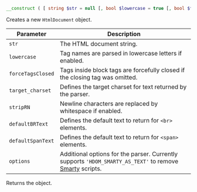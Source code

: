 ```php
__construct ( [ string $str = null [, bool $lowercase = true [, bool $forceTagsClosed = true [, string $target_charset = DEFAULT_TARGET_CHARSET [, bool $stripRN = true [, string $defaultBRText = DEFAULT_BR_TEXT [, string $defaultSpanText = DEFAULT_SPAN_TEXT [, int $options = 0 ]]]]]]]]) : object
```

Creates a new `HtmlDocument` object.

| Parameter         | Description
| ---------         | -----------
| `str`             | The HTML document string.
| `lowercase`       | Tag names are parsed in lowercase letters if enabled.
| `forceTagsClosed` | Tags inside block tags are forcefully closed if the closing tag was omitted.
| `target_charset`  | Defines the target charset for text returned by the parser.
| `stripRN`         | Newline characters are replaced by whitespace if enabled.
| `defaultBRText`   | Defines the default text to return for `<br>` elements.
| `defaultSpanText` | Defines the default text to return for `<span>` elements.
| `options`         | Additional options for the parser. Currently supports `'HDOM_SMARTY_AS_TEXT'` to remove [Smarty](https://www.smarty.net/) scripts.

Returns the object.